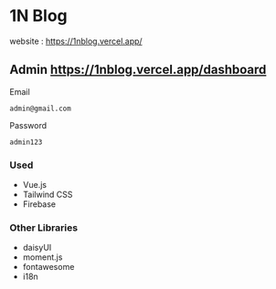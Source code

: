 # 1N Blog
website : https://1nblog.vercel.app/

## Admin https://1nblog.vercel.app/dashboard
Email
```
admin@gmail.com
```
Password
```
admin123
```

### Used
- Vue.js
- Tailwind CSS
- Firebase

### Other Libraries
- daisyUI
- moment.js
- fontawesome
- i18n
  
